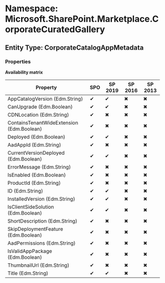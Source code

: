 # Namespace: Microsoft.SharePoint.Marketplace.CorporateCuratedGallery
## Entity Type: CorporateCatalogAppMetadata

### Properties

**Availability matrix**

Property | SPO | SP 2019 | SP 2016 | SP 2013
----------|-----|---------|---------|--------
AppCatalogVersion (Edm.String) | ✔ | ✔ | ✖ | ✖
CanUpgrade (Edm.Boolean) | ✔ | ✔ | ✖ | ✖
CDNLocation (Edm.String) | ✔ | ✖ | ✖ | ✖
ContainsTenantWideExtension (Edm.Boolean) | ✔ | ✖ | ✖ | ✖
Deployed (Edm.Boolean) | ✔ | ✔ | ✖ | ✖
AadAppId (Edm.String) | ✔ | ✖ | ✖ | ✖
CurrentVersionDeployed (Edm.Boolean) | ✔ | ✔ | ✖ | ✖
ErrorMessage (Edm.String) | ✔ | ✖ | ✖ | ✖
IsEnabled (Edm.Boolean) | ✔ | ✖ | ✖ | ✖
ProductId (Edm.String) | ✔ | ✖ | ✖ | ✖
ID (Edm.String) | ✔ | ✔ | ✖ | ✖
InstalledVersion (Edm.String) | ✔ | ✔ | ✖ | ✖
IsClientSideSolution (Edm.Boolean) | ✔ | ✔ | ✖ | ✖
ShortDescription (Edm.String) | ✔ | ✖ | ✖ | ✖
SkipDeploymentFeature (Edm.Boolean) | ✔ | ✖ | ✖ | ✖
AadPermissions (Edm.String) | ✔ | ✖ | ✖ | ✖
IsValidAppPackage (Edm.Boolean) | ✔ | ✖ | ✖ | ✖
ThumbnailUrl (Edm.String) | ✔ | ✖ | ✖ | ✖
Title (Edm.String) | ✔ | ✔ | ✖ | ✖

